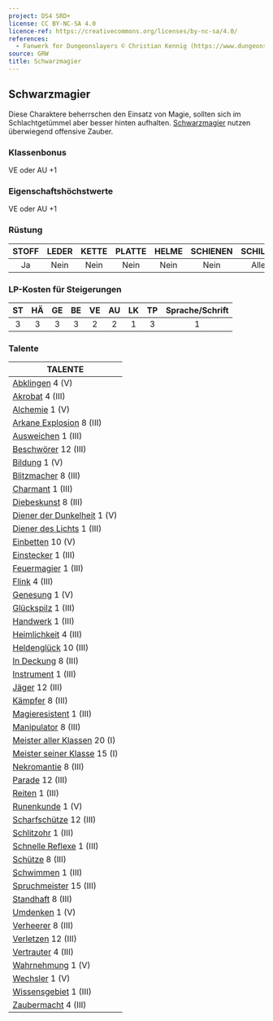 ```yaml
---
project: DS4 SRD+
license: CC BY-NC-SA 4.0
licence-ref: https://creativecommons.org/licenses/by-nc-sa/4.0/
references: 
  - Fanwerk for Dungeonslayers © Christian Kennig (https://www.dungeonslayers.net/)
source: GRW
title: Schwarzmagier
---
```


## Schwarzmagier

Diese Charaktere beherrschen den Einsatz von Magie, sollten sich im Schlachtgetümmel aber besser hinten aufhalten. [Schwarzmagier](charaktere-klasse-schwarzmagier.md) nutzen überwiegend offensive Zauber.

### Klassenbonus

VE oder AU +1

### Eigenschaftshöchstwerte

VE oder AU +1

### Rüstung

| STOFF | LEDER | KETTE | PLATTE | HELME | SCHIENEN | SCHILDE |
| :---: | :---: | :---: | :----: | :---: | :------: | :-----: |
|  Ja   | Nein  | Nein  |  Nein  | Nein  |   Nein   |  Alle   |

### LP-Kosten für Steigerungen

| ST  | HÄ  | GE  | BE  | VE  | AU  | LK  | TP  | Sprache/Schrift |
| :-: | :-: | :-: | :-: | :-: | :-: | :-: | :-: | :-------------: |
|  3  |  3  |  3  |  3  |  2  |  2  |  1  |  3  |        1        |

### Talente

| TALENTE                                                          |
| ---------------------------------------------------------------- |
| [Abklingen](talente/abklingen.md) 4 (V)                          |
| [Akrobat](talente/akrobat.md) 4 (III)                            |
| [Alchemie](talente/alchemie.md) 1 (V)                            |
| [Arkane Explosion](talente/arkane-explosion.md) 8 (III)          |
| [Ausweichen](talente/ausweichen.md) 1 (III)                      |
| [Beschwörer](talente/beschwoerer.md) 12 (III)                    |
| [Bildung](talente/bildung.md) 1 (V)                              |
| [Blitzmacher](talente/blitzmacher.md) 8 (III)                    |
| [Charmant](talente/charmant.md) 1 (III)                          |
| [Diebeskunst](talente/diebeskunst.md) 8 (III)                    |
| [Diener der Dunkelheit](talente/diener-der-dunkelheit.md) 1 (V)  |
| [Diener des Lichts](talente/diener-des-lichts.md) 1 (III)        |
| [Einbetten](talente/einbetten.md) 10 (V)                         |
| [Einstecker](talente/einstecker.md) 1 (III)                      |
| [Feuermagier](talente/feuermagier.md) 1 (III)                    |
| [Flink](talente/flink.md) 4 (III)                                |
| [Genesung](talente/genesung.md) 1 (V)                            |
| [Glückspilz](talente/glueckspilz.md) 1 (III)                     |
| [Handwerk](talente/handwerk.md) 1 (III)                          |
| [Heimlichkeit](talente/heimlichkeit.md) 4 (III)                  |
| [Heldenglück](talente/heldenglueck.md) 10 (III)                  |
| [In Deckung](talente/in-deckung.md) 8 (III)                      |
| [Instrument](talente/instrument.md) 1 (III)                      |
| [Jäger](talente/jaeger.md) 12 (III)                              |
| [Kämpfer](talente/kaempfer.md) 8 (III)                           |
| [Magieresistent](talente/magieresistent.md) 1 (III)              |
| [Manipulator](talente/manipulator.md) 8 (III)                    |
| [Meister aller Klassen](talente/meister-aller-klassen.md) 20 (I) |
| [Meister seiner Klasse](talente/meister-seiner-klasse.md) 15 (I) |
| [Nekromantie](talente/nekromantie.md) 8 (III)                    |
| [Parade](talente/parade.md) 12 (III)                             |
| [Reiten](talente/reiten.md) 1 (III)                              |
| [Runenkunde](talente/runenkunde.md) 1 (V)                        |
| [Scharfschütze](talente/scharfschuetze.md) 12 (III)              |
| [Schlitzohr](talente/schlitzohr.md) 1 (III)                      |
| [Schnelle Reflexe](talente/schnelle-reflexe.md) 1 (III)          |
| [Schütze](talente/schuetze.md) 8 (III)                           |
| [Schwimmen](talente/schwimmen.md) 1 (III)                        |
| [Spruchmeister](talente/spruchmeister.md) 15 (III)               |
| [Standhaft](talente/standhaft.md) 8 (III)                        |
| [Umdenken](talente/umdenken.md) 1 (V)                            |
| [Verheerer](talente/verheerer.md) 8 (III)                        |
| [Verletzen](talente/verletzen.md) 12 (III)                       |
| [Vertrauter](talente/vertrauter.md) 4 (III)                      |
| [Wahrnehmung](talente/wahrnehmung.md) 1 (V)                      |
| [Wechsler](talente/wechsler.md) 1 (V)                            |
| [Wissensgebiet](talente/wissensgebiet.md) 1 (III)                |
| [Zaubermacht](talente/zaubermacht.md) 4 (III)                    |

